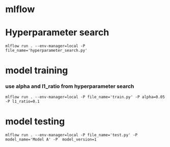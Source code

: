 # mlflow

# Hyperparameter search
```mlflow run . --env-manager=local -P file_name='hyperparameter_search.py'```

# model training
### use alpha and l1_ratio from hyperparameter search

```mlflow run . --env-manager=local -P file_name='train.py' -P alpha=0.05 -P l1_ratio=0.1```

# model testing
```mlflow run . --env-manager=local -P file_name='test.py' -P model_name='Model A' -P  model_version=1```